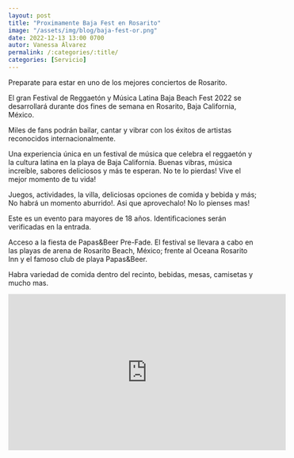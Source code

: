 ```yaml
---
layout: post
title: "Proximamente Baja Fest en Rosarito"
image: "/assets/img/blog/baja-fest-or.png"
date: 2022-12-13 13:00 0700
autor: Vanessa Álvarez
permalink: /:categories/:title/
categories: [Servicio]
---
```



Preparate para estar en uno de los mejores conciertos de Rosarito.


El gran Festival de Reggaetón y Música Latina Baja Beach Fest 2022 se desarrollará durante dos fines de semana en Rosarito, Baja California, México.


Miles de fans podrán bailar, cantar y vibrar con los éxitos de artistas reconocidos internacionalmente.

Una experiencia única en un festival de música que celebra el reggaetón y la cultura latina en la playa de Baja California. Buenas vibras, música increíble, sabores deliciosos y más te esperan. No te lo pierdas! Vive el mejor momento de tu vida!

Juegos, actividades, la villa, deliciosas opciones de comida y bebida y más; No habrá un momento aburrido!. Asi que aprovechalo! No lo pienses mas!

Este es un evento para mayores de 18 años. Identificaciones serán verificadas en la entrada.

Acceso a la fiesta de Papas&Beer Pre-Fade. El festival se llevara a cabo en las playas de arena de Rosarito Beach, México; frente al Oceana Rosarito Inn y el famoso club de playa Papas&Beer.

Habra variedad de comida dentro del recinto, bebidas, mesas, camisetas y mucho mas.

<div class="embed-responsive embed-responsive-16by9">

<iframe width="560" height="315" src="https://www.youtube.com/embed/EJowF7REXIQ" title="YouTube video player" frameborder="0" allow="accelerometer; autoplay; clipboard-write; encrypted-media; gyroscope; picture-in-picture" allowfullscreen></iframe>